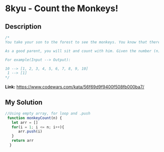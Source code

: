 # 8kyu - Count the Monkeys!

## Description
```js
/*
You take your son to the forest to see the monkeys. You know that there are a certain number there (n), but your son is too young to just appreciate the full number, he has to start counting them from 1.

As a good parent, you will sit and count with him. Given the number (n), populate an array with all numbers up to and including that number, but excluding zero.

For example(Input --> Output):

10 --> [1, 2, 3, 4, 5, 6, 7, 8, 9, 10]
 1 --> [1]
*/
```

**Link:** https://www.codewars.com/kata/56f69d9f9400f508fb000ba7/

## My Solution

```js
//Using empty array, for loop and .push
 function monkeyCount(n) {
   let arr = []
   for(i = 1; i <= n; i++){
      arr.push(i)
   }
   return arr
  }
```
